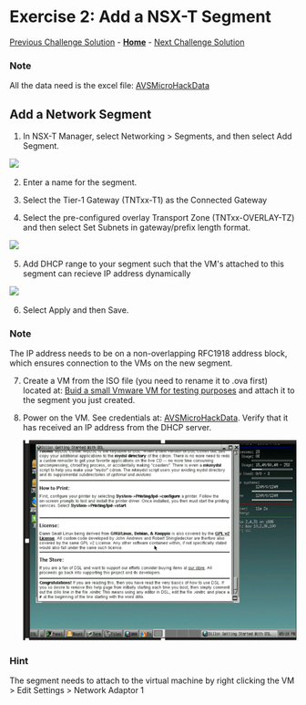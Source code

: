 # Exercise 2: Add a NSX-T Segment

[Previous Challenge Solution](./01-NSX-DHCP.md) - **[Home](../Readme.md)** - [Next Challenge Solution](./03-NSX-Add-DNS-Forwarder.md)

### Note

 All the data need is the excel file: [AVSMicroHackData](../Lab/info/datos_Microhack_300925.xlsx)

## Add a Network Segment
1.	In NSX-T Manager, select Networking > Segments, and then select Add Segment.

![](./Images/02-NSX-Add-Segment/NSXSegment002.PNG)
 
2.	Enter a name for the segment.

3.	Select the Tier-1 Gateway (TNTxx-T1) as the Connected Gateway 

4.	Select the pre-configured overlay Transport Zone (TNTxx-OVERLAY-TZ) and then select Set Subnets in gateway/prefix length format.

![](./Images/02-NSX-Add-Segment/NSXSegment003.PNG)

5. Add DHCP range to your segment such that the VM's attached to this segment can recieve IP address dynamically

![](./Images/02-NSX-Add-Segment/NSXSegment004.PNG)

6.	Select Apply and then Save.

### Note
The IP address needs to be on a non-overlapping RFC1918 address block, which ensures connection to the VMs on the new segment.

7. Create a VM from the ISO file (you need to rename it to .ova first) located at: [Buid a small Vmware VM for testing purposes](https://virtuallymikebrown.com/wp-content/uploads/2012/02/dsl-4-4-10.doc) and attach it to the segment you just created.
   
8. Power on the VM. See credentials at: [AVSMicroHackData](../Lab/info/datos_Microhack_300925.xlsx). Verify that it has received an IP address from the DHCP server.

    ![](./Images/02-NSX-Add-Segment/NSX_segment_image1.png)

### Hint

The segment needs to attach to the virtual machine by right clicking the VM > Edit Settings > Network Adaptor 1 
